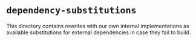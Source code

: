 # `dependency-substitutions`

This directory contains rewrites with our own internal implementations as
available substitutions for external dependencies in case they fail to build.
